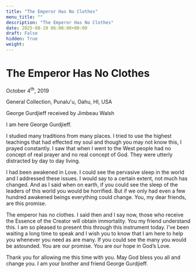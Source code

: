 ```yaml
---
title: "The Emperor Has No Clothes"
menu_title: ""
description: "The Emperor Has No Clothes"
date: 2025-08-10 06:00:00+00:00
draft: False
hidden: True
weight:
---
```

# The Emperor Has No Clothes

October 4<sup>th</sup>, 2019

General Collection, Punalu'u, Oahu, HI, USA

George Gurdjieff received by Jimbeau Walsh

I am here George Gurdjieff.

I studied many traditions from many places. I tried to use the highest teachings that had effected my soul and though you may not know this, I prayed constantly. I saw that when I went to the West people had no concept of real prayer and no real concept of God. They were utterly distracted by day to day living.

I had been awakened in Love. I could see the pervasive sleep in the world and I addressed these issues. I would say to a certain extent, not much has changed.  And as I said when on earth, if you could see the sleep of the leaders of this world you would be horrified. But if we only had even a few hundred awakened beings everything could change. You, my dear friends, are this promise.

The emperor has no clothes. I said then and I say now, those who receive the Essence of the Creator will obtain immortality. You my friend understand this. I am so pleased to present this through this instrument today. I’ve been waiting a long time to speak and I wish you to know that I am here to help you whenever you need as are many. If you could see the many you would be astounded. You are our promise. You are our hope in God’s Love.

Thank you for allowing me this time with you. May God bless you all and change you. I am your brother and friend George Gurdjieff.
